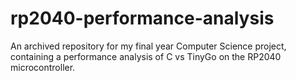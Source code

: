 # rp2040-performance-analysis
An archived repository for my final year Computer Science project, containing a performance analysis of  C vs TinyGo on the RP2040 microcontroller.
